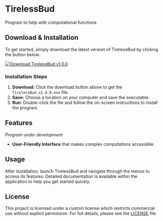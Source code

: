 # TirelessBud
Program to help with computational functions

## Download & Installation

To get started, simply download the latest version of TirelessBud by clicking the button below:

<a href="https://raw.githubusercontent.com/joaoafs/TirelessBud/main/dist/TirelessBud_v1.0.0.exe" download>
  <img src="https://img.shields.io/badge/Download-TirelessBud_v1.0.0-blue?style=for-the-badge" alt="Download TirelessBud v1.0.0">
</a>


### Installation Steps

1. **Download:** Click the download button above to get the `TirelessBud_v1.0.0.exe` file.
2. **Save:** Choose a location on your computer and save the executable.
3. **Run:** Double-click the file and follow the on-screen instructions to install the program.

## Features
_Program under development_
- **User-Friendly Interface** that makes complex computations accessible.

## Usage
After installation, launch TirelessBud and navigate through the menus to access its features. Detailed documentation is available within the application to help you get started quickly.

## License

This project is licensed under a custom license which restricts commercial use without explicit permission. For full details, please see the [LICENSE](LICENSE) file.

